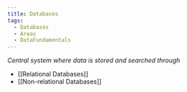 ```yaml
---
title: Databases
tags:
  - Databases
  - Areas
  - DataFundamentals
---
```

*Central system where data is stored and searched through*
- [[Relational Databases]]
- [[Non-relational Databases]]
